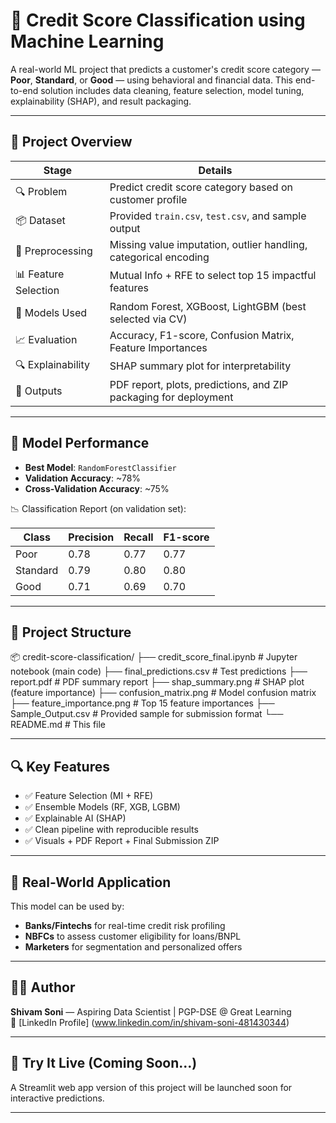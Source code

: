 # 🧠 Credit Score Classification using Machine Learning

A real-world ML project that predicts a customer's credit score category — **Poor**, **Standard**, or **Good** — using behavioral and financial data. This end-to-end solution includes data cleaning, feature selection, model tuning, explainability (SHAP), and result packaging.

---

## 🚀 Project Overview

| Stage                     | Details                                                                 |
|--------------------------|-------------------------------------------------------------------------|
| 🔍 Problem               | Predict credit score category based on customer profile                 |
| 📦 Dataset              | Provided `train.csv`, `test.csv`, and sample output                     |
| 🧹 Preprocessing        | Missing value imputation, outlier handling, categorical encoding        |
| 📊 Feature Selection     | Mutual Info + RFE to select top 15 impactful features                   |
| 🤖 Models Used           | Random Forest, XGBoost, LightGBM (best selected via CV)                 |
| 📈 Evaluation            | Accuracy, F1-score, Confusion Matrix, Feature Importances               |
| 🔍 Explainability        | SHAP summary plot for interpretability                                  |
| 📄 Outputs               | PDF report, plots, predictions, and ZIP packaging for deployment        |

---

## 🧪 Model Performance

- **Best Model**: `RandomForestClassifier`
- **Validation Accuracy**: ~78%
- **Cross-Validation Accuracy**: ~75%

📉 Classification Report (on validation set):

| Class     | Precision | Recall | F1-score |
|-----------|-----------|--------|----------|
| Poor      | 0.78      | 0.77   | 0.77     |
| Standard  | 0.79      | 0.80   | 0.80     |
| Good      | 0.71      | 0.69   | 0.70     |

---

## 📁 Project Structure

📦 credit-score-classification/
├── credit_score_final.ipynb # Jupyter notebook (main code)
├── final_predictions.csv # Test predictions
├── report.pdf # PDF summary report
├── shap_summary.png # SHAP plot (feature importance)
├── confusion_matrix.png # Model confusion matrix
├── feature_importance.png # Top 15 feature importances
├── Sample_Output.csv # Provided sample for submission format
└── README.md # This file


---

## 🔍 Key Features

- ✅ Feature Selection (MI + RFE)
- ✅ Ensemble Models (RF, XGB, LGBM)
- ✅ Explainable AI (SHAP)
- ✅ Clean pipeline with reproducible results
- ✅ Visuals + PDF Report + Final Submission ZIP

---

## 🎯 Real-World Application

This model can be used by:

- **Banks/Fintechs** for real-time credit risk profiling
- **NBFCs** to assess customer eligibility for loans/BNPL
- **Marketers** for segmentation and personalized offers

---

## 👨‍💻 Author

**Shivam Soni** — Aspiring Data Scientist | PGP-DSE @ Great Learning  
📧 [LinkedIn Profile] (www.linkedin.com/in/shivam-soni-481430344)

---

## 🧠 Try It Live (Coming Soon...)

A Streamlit web app version of this project will be launched soon for interactive predictions.

---

